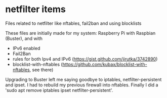 # netfilter items
Files related to netfilter like nftables, fail2ban and using blocklists

These files are initially made for my system: Raspberry Pi with Raspbian (Buster), and with 
 - IPv6 enabled
 - Fail2Ban
 - rules for both Ipv4 and IPv6 (https://gist.github.com/jirutka/3742890)
 - blocklist-with-nftables      (https://github.com/kubax/blocklist-with-nftables, see there) 
  
Upgrading to Buster left me saying goodbye to iptables, netfilter-persistent and ipset. I had to rebuild my previous firewall into nftables. Finally I did a 'sudo apt remove iptables ipset netfilter-persistent'. 


